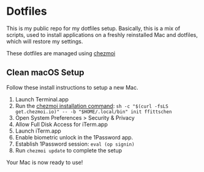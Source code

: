# Dotfiles

This is my public repo for my dotfiles setup. Basically, this is a mix of scripts, used to install applications on a freshly reinstalled Mac
and dotfiles, which will restore my settings.

These dotfiles are managed using [chezmoi](https://www.chezmoi.io)

## Clean macOS Setup

Follow these install instructions to setup a new Mac.

1. Launch Terminal.app
2. Run the [chezmoi installation command](https://www.chezmoi.io/install/): `sh -c "$(curl -fsLS get.chezmoi.io)" -- -b "$HOME/.local/bin" init ffittschen`
3. Open System Preferences > Security & Privacy
4. Allow Full Disk Access for iTerm.app
5. Launch iTerm.app
6. Enable biometric unlock in the 1Password app.
7. Establish 1Password session: `eval (op signin)`
8. Run `chezmoi update` to complete the setup

Your Mac is now ready to use!
